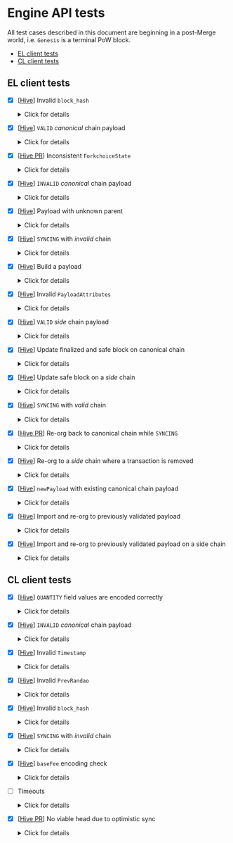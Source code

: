 # Engine API tests

All test cases described in this document are beginning in a post-Merge world, i.e. `Genesis` is a terminal PoW block.

<!-- START doctoc generated TOC please keep comment here to allow auto update -->
<!-- DON'T EDIT THIS SECTION, INSTEAD RE-RUN doctoc TO UPDATE -->

- [EL client tests](#el-client-tests)
- [CL client tests](#cl-client-tests)

<!-- END doctoc generated TOC please keep comment here to allow auto update -->

## EL client tests

* [x] [[Hive](https://github.com/ethereum/hive/blob/ee8d44878b25fa3dec59e2536977af8a44b345dd/simulators/ethereum/engine/enginetests.go#L610)] Invalid `block_hash`
  <details>
  <summary>Click for details</summary>
  
  * [[Hive](https://github.com/ethereum/hive/blob/ee8d44878b25fa3dec59e2536977af8a44b345dd/simulators/ethereum/engine/enginetests.go#L578)] test should cover `block_hash` validation when EL is `SYNCING` and isn't `SYNCING` to be sure that sync doesn't affect the validation
  * test should cover all possible inconsistencies of `block_hash` that are fairly easy to do, i.e. random hash, hash of a block if it were a valid PoW block, etc
  * [[Hive](https://github.com/ethereum/hive/blob/ee8d44878b25fa3dec59e2536977af8a44b345dd/simulators/ethereum/engine/enginetests.go#L610)] EL responds with `{status: INVALID_BLOCK_HASH, latestValidHash: null, validationError: errorMessage | null}`
  
  </details>

* [x] [[Hive](https://github.com/ethereum/hive/blob/7d24e9bcf30dc6546fb821848ff0c8d279a80eaa/simulators/ethereum/engine/clmock.go#L244)] `VALID` *canonical* chain payload
  <details>
  <summary>Click for details</summary>
  
  * `P` is a `VALID` payload extending *canonical* chain
  * `newPayload(P)`
    * [[Hive](https://github.com/ethereum/hive/blob/ee8d44878b25fa3dec59e2536977af8a44b345dd/simulators/ethereum/engine/clmock.go#L248)] EL responds with `{status: VALID, latestValidHash: payload.blockHash, validationError: null}`
    * [[Hive](https://github.com/ethereum/hive/blob/ee8d44878b25fa3dec59e2536977af8a44b345dd/simulators/ethereum/engine/enginetests.go#L977)] EL didn't update the head (it's still set to the parent of `P`)
  * `forkchoiceUpdated(headBlock: P)`
    * [[Hive PR](https://github.com/ethereum/hive/pull/534)] EL responds with `{payloadStatus: {status: VALID, latestValidHash: forkchoiceState.headBlockHash, validationError: null}, payloadId: null}`
    * [[Hive](https://github.com/ethereum/hive/blob/ee8d44878b25fa3dec59e2536977af8a44b345dd/simulators/ethereum/engine/enginetests.go#L1002)] EL sets head to `P`
  
  </details>

* [x] [[Hive PR](https://github.com/ethereum/hive/pull/535)] Inconsistent `ForkchoiceState`
  <details>
  <summary>Click for details</summary>
  
  * `A: Genesis <- P1 <- P2 <- P3`, `B: Genesis <- P1' <- P2' <- P3'`
  * EL client starts with fully imported `A` and `B`
  * `forkchoiceUpdated(finalized: A.P1, safe: A.P2, head: A.P3`)
    * EL successfully re-orgs to `A.P3`, `finalized` and `safe` blocks are as expected
  * `forkchoiceUpdated(finalized: A.P1, safe: A.P2, head: B.P3'`)
  * `forkchoiceUpdated(finalized: A.P1, safe: B.P2', head: A.P3`)
  * `forkchoiceUpdated(finalized: B.P1', safe: A.P2, head: A.P3`)
    * `{error: {code: -38002, message: "Invalid forkchoice state"}}` in all cases listed above
  * `forkchoiceUpdated(finalized: B.P1', safe: B.P2', head: B.P3'`)
    * EL successfully re-orgs to `B.P3`, `finalized` and `safe` blocks are as expected
  
  </details>

* [x] [[Hive](https://github.com/ethereum/hive/blob/7d24e9bcf30dc6546fb821848ff0c8d279a80eaa/simulators/ethereum/engine/enginetests.go#L695)] `INVALID` *canonical* chain payload
  <details>
  <summary>Click for details</summary>
  
  * `INV_P` is an `INVALID` payload extending *canonical* chain
  * `INV_P` has a valid `block_hash` but is invalidated by the following invalid properties:
    * `stateRoot` is invalid
    * `receiptsRoot` is invalid
    * `blockNumber` is less than or equal to `parent.blockNumber` or greater than `parent.blockNumber+1`
    * `gasLimit` is greater than `parent.gasLimit + parent.gasLimit / 1024` or less than `parent.gasLimit - parent.gasLimit / 1024`
    * `gasUsed` is not equal to the gas used by the transactions included
    * `timestamp` is less than or equal to `parent.timestamp`
    * `baseFeePerGas` is not coherent with `parent.baseFeePerGas` and `parent.gasUsed`
    * `transactions` has either:
      * Incomplete transactions
      * Extra transactions
      * Intrinsically invalid transactions
  * `newPayload(INV_P)`
    * `{status: INVALID, latestValidHash: P.parentHash, validationError: errorMessage | null}`
    * `INV_P` isn't available via `eth_getBlockByHash`
  
  </details>

* [x] [[Hive](https://github.com/ethereum/hive/blob/7d24e9bcf30dc6546fb821848ff0c8d279a80eaa/simulators/ethereum/engine/enginetests.go#L352)] Payload with unknown parent
  <details>
  <summary>Click for details</summary>
  
  * `A: Genesis <- P1 <- P2 <- P3`, `B:  Genesis <- P1' <- P2' <- P3'`
  * EL client starts with `Genesis` block and state
  * `forkchoiceUpdated(A.P1)`
    * `{status: SYNCING}`
  * `newPayload(A.P1) + forkchoiceUpdated(A.P1)`
    * poll `forkchoiceUpdated(A.P1)` until it responds `{status: VALID}`, head is set to `A.P1`
  * `newPayload(B.P2')`
    * `{status: SYNCING}`
  * `newPayload(B.P1') + newPayload(B.P2') + forkchoiceUpdated(B.P2')`
    * poll `forkchoiceUpdated(B.P2')` until it responds `{status: VALID}`, head is set to `B.P2'`
  * `forkchoiceUpdated(A.P1)`
    * re-orgs back to `A.P1`
  * `newPayload(A.P3)`
    * `{status: SYNCING}`
  * `newPayload(A.P2) + newPayload(A.P3) + forkchoiceUpdated(A.P3)`
    * poll `forkchoiceUpdated(A.P3)` until it responds `{status: VALID}`, head is set to `A.P3'`
  
  </details>

* [x] [[Hive](https://github.com/ethereum/hive/pull/526)] `SYNCING` with *invalid* chain
  <details>
  <summary>Click for details</summary>
  
  * `A: Genesis <- P1 <- P2 <- P3 <- P4`, `B: Genesis <- P1' <- INV_P2' <- P3' <- P4'`, `INV_P2'` is invalid payload
  * `INV_P2'` has a valid `block_hash` but is invalidated by the following invalid properties:
    * `stateRoot` is invalid
    * `receiptsRoot` is invalid
    * `blockNumber` is less than or equal to `parent.blockNumber` or greater than `parent.blockNumber+1`
    * `gasLimit` is greater than `parent.gasLimit + parent.gasLimit / 1024` or less than `parent.gasLimit - parent.gasLimit / 1024`
    * `gasUsed` is not equal to the gas used by the transactions included
    * `timestamp` is less than or equal to `parent.timestamp`
    * `baseFeePerGas` is not coherent with `parent.baseFeePerGas` and `parent.gasUsed`
    * `transactions` has either:
      * Incomplete transactions
      * Extra transactions
      * Intrinsically invalid transactions
  * EL client starts with `A: P4` block and state
  * `newPayload(INV_P2') + forkchoiceUpdated(head: INV_P2')`
    * EL responds with `{status: SYNCING, latestValidHash: null, validationError: null}`
  * EL pulls `P1'` from a remote peer on the network
  * `newPayload(P3')`
    * poll `newPayload(P3')` until response is `INVALID`, with `latestValidHash: P1'.blockHash`
    * `finalized`, `safe` and head blocks didn't change, i.e. are from `A` chain
  * `newPayload(P2') + forkchoiceUpdated(head: P2')`
    * EL pulls `P1'` from a remote peer on the network
    * poll `forkchoiceUpdated(P2')` until response is `INVALID`, with `latestValidHash: P1'.blockHash`
  
  </details>

* [x] [[Hive](https://github.com/ethereum/hive/blob/7d24e9bcf30dc6546fb821848ff0c8d279a80eaa/simulators/ethereum/engine/clmock.go#L295)] Build a payload
  <details>
  <summary>Click for details</summary>
  
  * `Genesis <- P1`
  * EL clients starts with `Genesis` block and state
  * `newPayload(P1)`
    * succeedes
  * `getPayload(payloaId: random)`
    * `{error: {code: -38001, message: "Unknown payload"}}`
  * `forkchoiceUpdated(P1, payloadAttributes: {validTimestamp, validPrevRandao, validFeeRecipient})`
    * remember `existingPayloadId` returned from this call
  * `getPayload(payloaId: random)`
    * `{error: {code: -38001, message: "Unknown payload"}}`
  * `getPayload(payloaId: existingPayloadId)`
    * remember `returnedPayload` from this call
  * `newPayload(returnedPayload)`
    * `{status: VALID}`
  * `forkchoiceUpdated(returnedPayload)`
    * `{status: VALID}`, `returnedPayload` becomes the head
  * `forkchoiceUpdated(returnedPayload, payloadAttributes: {validTimestamp, validPrevRandao, validFeeRecipient})`
    * remember `existingPayloadId2` returned from this call
  * `getPayload(payloaId: existingPayloadId2)`
    * remember `returnedPayload2` from this call
  * `newPayload(returnedPayload2)`
    * `{status: VALID}`
    * `returnedPayload` remains the head
  * wait for 60 seconds
  * `getPayload(payloaId: existingPayloadId2)`
    * `{error: {code: -38001, message: "Unknown payload"}}`
  
  </details>

* [x] [[Hive](https://github.com/ethereum/hive/pull/527)] Invalid `PayloadAttributes`
  <details>
  <summary>Click for details</summary>
  
  * `Genesis <- P1`
  * EL clients starts with `Genesis` block and state
  * `newPayload(P1)`
    * succeedes
  * `forkchoiceUpdated(P1, payloadAttributes: {timestamp: 0, validPrevRandao, validFeeRecipient})`
    * `{error: {code: -38003, message: "Invalid payload attributes"}}`
    * head is set to `P1`
  
  </details>

* [x] [[Hive](https://github.com/ethereum/hive/blob/ee8d44878b25fa3dec59e2536977af8a44b345dd/simulators/ethereum/engine/enginetests.go#L1213)] `VALID` *side* chain payload
  <details>
  <summary>Click for details</summary>
  
  * `P'` is a `VALID` payload extending *side* chain
  * `P` and `P'` contain the same transaction which uses `PREVRANDAO` to modify storage
  * `P` and `P'` have different `prevRandao` values
  * `newPayload(P')`
    * Note: EL may respond with `ACCEPTED` or `VALID`
  * `forkchoiceUpdated(headBlock: P')`
    * EL responds with `{payloadStatus: {status: VALID, latestValidHash: forkchoiceState.headBlockHash, validationError: null}, payloadId: null}`
    * EL sets head to `P'`
    * Storage is correctly updated with `P'.prevRandao`
  
  </details>

* [x] [[Hive](https://github.com/ethereum/hive/pull/613)] Update finalized and safe block on canonical chain
  <details>
  <summary>Click for details</summary>
  
  * `Genesis <- P1 <- P2 <- P3 <- P4` is a subchain of valid payloads extending canonical chain
  * `newPayload(P1) + forkchoiceUpdated(finalized: Genesis, safe: Genesis, head: P1)`
  * `newPayload(P2) + forkchoiceUpdated(finalized: Genesis, safe: P1, head: P2)`
    * EL sets `safe` to `P1`, head to `P2`, `finalized == Genesis`
  * `newPayload(P3) + forkchoiceUpdated(finalized: P1, safe: P2, head: P3)`
    * EL sets `finalized` to `P1`, `safe` to `P2`, head to `P3`
  * `newPayload(P4) + forkchoiceUpdated(finalized: P2, safe: P3, head: P4)`
    * EL sets `finalized` to `P2`, `safe` to `P3`, head to `P4`
  
  </details>

* [x] [[Hive](https://github.com/ethereum/hive/pull/613)] Update safe block on a *side* chain
  <details>
  <summary>Click for details</summary>
  
  * `A: Genesis <- P1 <- P2 <- P3` is a subchain of valid payloads extending canonical chain, `B: Genesis <- P1 <- P2' <- P3'` is a subchain of valid payloads extending side chain
  * import `A` and call `forkchoiceUpdated(finalized: P1, safe: P2, head: P3)`
    * EL sets `finalized` to `P1`, `safe` to `P2`, head to `P3`
  * import `B` by calling `newPayload(P2') + newPayload(P3')` and call `forkchoiceUpdated(finalized: P1, safe: P2', head: P3')`
    * note, this test might need `forkchoiceUpdated` poll as EL may respond with syncing
    * EL sets `finalized` to `P1`, `safe` to `P2'`, head to `P3'`
  
  </details>

* [x] [[Hive](https://github.com/ethereum/hive/blob/ee8d44878b25fa3dec59e2536977af8a44b345dd/simulators/ethereum/engine/enginetests.go#L1638)] `SYNCING` with *valid* chain
  <details>
  <summary>Click for details</summary>
  
  * `Genesis <- P1 <- P2 <- P3 <- ... <- Pn`
  * EL client starts with `Genesis` block and state
  * `newPayload(Pn) + forkchoiceUpdated(head: Pn)`
    * EL responds with `{status: SYNCING, latestValidHash: null, validationError: null}`
  * EL client should pull `P1 <- P2 <- P3 <- ... <- Pn-1` from a remote peer and finish the sync process successfully
  * `newPayload(Pn+1) + forkchoiceUpdated(head: Pn+1)`
    * poll `newPayload + forkchoiceUpdated` with new payloads until response is `VALID`
    * `finalized`, `safe` and head blocks are set accordingly
  
  </details>
                                 
* [x] [[Hive PR](https://github.com/ethereum/hive/pull/539)] Re-org back to canonical chain while `SYNCING`
  <details>
  <summary>Click for details</summary>
  
  * `A: Genesis <- P1 <- P2 <- P3 <- P4`, `B: Genesis <- P1' <- P2' <- P3' <- P4'`
  * EL client is synced up to `A.P3` block, i.e. `A.P3` is the head
  * `newPayload(B.P4') + forkchoiceUpdated(head: B.P4')`
    * EL responds with `{status: SYNCING, latestValidHash: null, validationError: null}`
    * Note, the rest of `B` chain should be unavailable to keep EL unable to finish its sync process
  * `newPayload(A.P4) + forkchoiceUpdated(A.P4)`
    * poll `forkchoiceUpdated(finalized: P2, safe: P3, head: P4)` until response is `VALID`
    * `finalized`, `safe` and head blocks are set accordingly
  
  </details>
* [x] [[Hive](https://github.com/ethereum/hive/blob/ee8d44878b25fa3dec59e2536977af8a44b345dd/simulators/ethereum/engine/enginetests.go#L1122)] Re-org to a _side_ chain where a transaction is removed
  <details>
  <summary>Click for details</summary>
  
  * `A: Genesis <- P1`, `B: Genesis <- P1'`
  * `P1` and `P1'` are valid payloads
  * `P1` contains transaction `Tx1`, while `P1'` contains no transactions
  * `newPayload(A.P1) + forkchoiceUpdated(head: A.P1)`
    * EL responds with `{status: VALID, latestValidHash: A.P1, validationError: null}`
  * Request `Tx1` receipt using the JSON-RPC
    * Client returns the `Tx1` receipt
  * `newPayload(B.P1') + forkchoiceUpdated(head: B.P1')`
    * EL responds with `{status: VALID, latestValidHash: B.P1', validationError: null}`
  * Request `Tx1` receipt using the JSON-RPC
    * Client returns error and no `Tx1` receipt
  
  </details>

* [x] [[Hive](https://github.com/ethereum/hive/blob/ee8d44878b25fa3dec59e2536977af8a44b345dd/simulators/ethereum/engine/enginetests.go#L1275)] `newPayload` with existing canonical chain payload
  <details>
  <summary>Click for details</summary>
  
  * `Genesis <- P1 <- P2 <- P3 <- ... <- Pn`
  * `newPayload(P1) + forkchoiceUpdated(head: P1)` through `newPayload(Pn) + forkchoiceUpdated(head: Pn)`
    * EL head is set to `Pn`
  * `newPayload(P1)` through `newPayload(Pn)`
    * EL returns `VALID` and no error
  * `newPayload(Pn+1) + forkchoiceUpdated(head: Pn+1)`
    * Client continues building canonical chain without issues
  
  </details>

* [x] [[Hive](https://github.com/ethereum/hive/blob/ee8d44878b25fa3dec59e2536977af8a44b345dd/simulators/ethereum/engine/enginetests.go#L1091)] Import and re-org to previously validated payload
  <details>
  <summary>Click for details</summary>

  * `Genesis <- P1 <- P2 <- P3 <- P4`
  * EL starts with `head: P4, safe: P3, finalized: P2`
  * `newPayload(P3)`
    * EL returns `{status: VALID, latestValidHash: P3.blockHash}`
  * `forkchoiceUpdated(head: P3, safe: P2, finalized: P1)`
    * EL returns `{status: VALID, latestValidHash: P3.blockHash}`

  </details>

* [x] [[Hive](https://github.com/ethereum/hive/pull/578)] Import and re-org to previously validated payload on a side chain
  <details>
  <summary>Click for details</summary>

  * `A: Genesis <- P1 <- P2 <- P3 <- P4`, `B: Genesis <- P1 <- P2 <- P3 <- P4`
  * EL starts with imported `A` and `B` chains, and `A.P4` as the head
  * `newPayload(B.P3)`
    * EL returns `{status: VALID, latestValidHash: B.P3.blockHash}`
  * `forkchoiceUpdated(head: B.P3, payloadAttributes: buildProcessAttributes)`
    * EL returns `payloadStatus: {status: VALID, latestValidHash: B.P3.blockHash}, payloadId: buildProcessId`
  * `getPayload(payloadId: buildProcessId)`
    * EL returns `builtPayload`
  * `newPayload(builtPayload)`
    * EL returns `{status: VALID, latestValidHash: builtPayload.blockHash}`

  </details>

## CL client tests

* [x] [[Hive](https://github.com/ethereum/hive/pull/569)] `QUANTITY` field values are encoded correctly
  <details>
  <summary>Click for details</summary>
  
  * Payload `P1` has all `QUANTITY` field values greater than `255`
  * CL processes `BeaconBlock(P1)`
    * All `P1` `QUANTITY` fields are big-endian
  
  </details>

* [x] [[Hive](https://github.com/ethereum/hive/pull/569)] `INVALID` *canonical* chain payload
  <details>
  <summary>Click for details</summary>
  
  * `INV_P` is an `INVALID` payload extending *canonical* chain
  * CL imports `BeaconBlock(INV_P)`
    * EL mock artificially returns `INVALID`
    * `BeaconBlock(INV_P)` isn't available via `GET /eth/v1/beacon/headers/{block_id}`
  
  </details>

* [x] [[Hive](https://github.com/ethereum/hive/pull/569)] Invalid `Timestamp`
  <details>
  <summary>Click for details</summary>
  
  * `INV_P` is an `INVALID` payload extending *canonical* chain produced by the EL where `timestamp` value extends beyond the current slot time range
  * CL rejects `INV_P`
  
  </details>

* [x] [[Hive](https://github.com/ethereum/hive/pull/569)] Invalid `PrevRandao`
  <details>
  <summary>Click for details</summary>
  
  * `INV_P` is an `INVALID` payload extending *canonical* chain produced by the EL where `prevRandao` value is not the expected randao mix value for the given slot
  * CL rejects `INV_P`
  
  </details>

* [x] [[Hive](https://github.com/ethereum/hive/pull/569)] Invalid `block_hash`
  <details>
  <summary>Click for details</summary>
  
  * Payload `P` is responded with `INVALID_BLOCK_HASH`
    * EL mock artificially returns this status
  * CL discards `BeaconBlock(P)`
  
  </details>

* [x] [[Hive](https://github.com/ethereum/hive/pull/569)] `SYNCING` with *invalid* chain
  <details>
  <summary>Click for details</summary>
  
  * `Genesis <- P1 <- P2 <- P3 <- P4`
  * CL imports `BeaconBlock(P1) ... BeaconBlock(P4)` block by block
    * EL mock should respond `SYNCING` on `newPayload(P2)`
    * EL mock should respond `status: INVALID, latestValidHash: P1.blockHash` on `newPayload(P4)`
  * CL's head must be `BeaconBlock(P1)`
  * EL must receive `forkchoiceUpdated(P1)`
  * `finalized`, `safe` and head blocks are as expected
  
  </details>

* [x] [[Hive](https://github.com/ethereum/hive/pull/569)] `baseFee` encoding check
  <details>
  <summary>Click for details</summary>
  
  * EL generates a payload `P1` where the `baseFee` field is greater or equal to 256
  * CL accepts, broadcasts and validates the payload with the correct endianess
  * `BeaconBlock(P1)` is incorporated into the chain
  
  </details>

* [ ] Timeouts
  <details>
  <summary>Click for details</summary>
  
  * `P` is a `VALID` payload extending *canonical* chain
  * CL imports `BeaconBlock(P)`
    * EL mock artificially pauses `newPayload` and `forkchoiceUpdated` by `timeout - 1s` seconds before responding
    * `BeaconBlock(P)` is the head of CL chain
    * `P` is the head of EL chain

  </details>

* [x] [[Hive PR](https://github.com/ethereum/hive/pull/637)] No viable head due to optimistic sync
  <details>
  <summary>Click for details</summary>
  
  * Configuration
    * `SLOTS_PER_EPOCH = 32`
  * `... <- P0 <- P1 <- P2 <- ... <- Pn`
    * `BeaconBlock(P0).slot % SLOTS_PER_EPOCH == 0`
    * `BeaconBlock(P0).slot >= 128` to be far enough from Genesis
  * CL builder1 and CL importer process `BeaconBlock(P0), ..., BeaconBlock(P10)`
    * EL mock returns `status: VALID`
  * CL builder1
    * `BeaconBlock(P11), ..., BeaconBlock(P33)`: EL mock returns `status: VALID`
  * CL importer
    * `BeaconBlock(P10), ..., BeaconBlock(P32)`: EL mock returns `status: SYNCING`
    * `BeaconBlock(P33)`
      * first variation
        * `newPayload(P33)`: `{status: INVALID, latestValidHash: P10.blockHash}`
      * second variation
        * `newPayload(P33)`: `{status: SYNCING}`
        * `forkChoiceUpdated(P33)`: `{status: INVALID, latestValidHash: P10.blockHash}`
    * Check that the node stays optimistic, i.e. `execution_optimistic` flag in Beacon API responses is `true`
  * CL builder1 gets shut down
  * CL builder2 
    * starts up, peers with CL importer and syncs up to `BeaconBlock(P10)`
    * `BeaconBlock(P11, slot34), ..., BeaconBlock(Pn, slotN)`: EL mock returns `status: VALID`
  * CL importer
    * `BeaconBlock(P11, slot34), ..., BeaconBlock(Pn, slotN)`: EL mock returns `status: VALID`
    * `slotN` should be high enough for importer to recover from optimistic state, `N >= 96`
    * Check that the node is not optimistic anymore and `BeaconBlock(Pn, slotN)` is the head
  
  </details>
